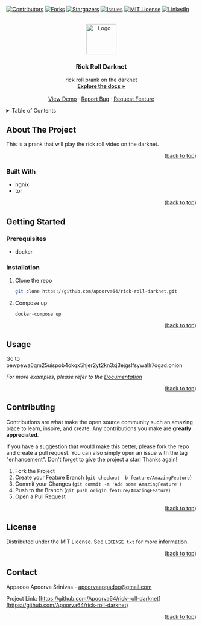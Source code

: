 <!-- Improved compatibility of back to top link: See: https://github.com/othneildrew/Best-README-Template/pull/73 -->
<a name="readme-top"></a>
<!--
*** Thanks for checking out the Best-README-Template. If you have a suggestion
*** that would make this better, please fork the repo and create a pull request
*** or simply open an issue with the tag "enhancement".
*** Don't forget to give the project a star!
*** Thanks again! Now go create something AMAZING! :D
-->



<!-- PROJECT SHIELDS -->
<!--
*** I'm using markdown "reference style" links for readability.
*** Reference links are enclosed in brackets [ ] instead of parentheses ( ).
*** See the bottom of this document for the declaration of the reference variables
*** for contributors-url, forks-url, etc. This is an optional, concise syntax you may use.
*** https://www.markdownguide.org/basic-syntax/#reference-style-links
-->
[![Contributors][contributors-shield]][contributors-url]
[![Forks][forks-shield]][forks-url]
[![Stargazers][stars-shield]][stars-url]
[![Issues][issues-shield]][issues-url]
[![MIT License][license-shield]][license-url]
[![LinkedIn][linkedin-shield]][linkedin-url]



<!-- PROJECT LOGO -->
<br />
<div align="center">
  <a href="https://github.com/Apoorva64/rick-roll-darknet">
    <img src="images/logo.png" alt="Logo" width="80" height="80">
  </a>

<h3 align="center">Rick Roll Darknet</h3>

  <p align="center">
    rick roll prank on the darknet
    <br />
    <a href="https://github.com/Apoorva64/rick-roll-darknet"><strong>Explore the docs »</strong></a>
    <br />
    <br />
    <a href="https://github.com/Apoorva64/rick-roll-darknet">View Demo</a>
    ·
    <a href="https://github.com/Apoorva64/rick-roll-darknet/issues">Report Bug</a>
    ·
    <a href="https://github.com/Apoorva64/rick-roll-darknet/issues">Request Feature</a>
  </p>
</div>



<!-- TABLE OF CONTENTS -->
<details>
  <summary>Table of Contents</summary>
  <ol>
    <li>
      <a href="#about-the-project">About The Project</a>
      <ul>
        <li><a href="#built-with">Built With</a></li>
      </ul>
    </li>
    <li>
      <a href="#getting-started">Getting Started</a>
      <ul>
        <li><a href="#prerequisites">Prerequisites</a></li>
        <li><a href="#installation">Installation</a></li>
      </ul>
    </li>
    <li><a href="#usage">Usage</a></li>
    <li><a href="#contributing">Contributing</a></li>
    <li><a href="#license">License</a></li>
    <li><a href="#contact">Contact</a></li>
  </ol>
</details>



<!-- ABOUT THE PROJECT -->
## About The Project
This is a prank that will play the rick roll video on the darknet.

<p align="right">(<a href="#readme-top">back to top</a>)</p>



### Built With

* ngnix
* tor

<p align="right">(<a href="#readme-top">back to top</a>)</p>



<!-- GETTING STARTED -->
## Getting Started

### Prerequisites

* docker

### Installation

1. Clone the repo
   ```sh
   git clone https://github.com/Apoorva64/rick-roll-darknet.git
   ```
2. Compose up
    ```shell
    docker-compose up
    ```

<p align="right">(<a href="#readme-top">back to top</a>)</p>



<!-- USAGE EXAMPLES -->
## Usage

Go to pewpewa6qm25uispob4okqx5hjer2yt2kn3xj3ejgslfsywallr7ogad.onion 

_For more examples, please refer to the [Documentation](https://example.com)_

<p align="right">(<a href="#readme-top">back to top</a>)</p>







<!-- CONTRIBUTING -->
## Contributing

Contributions are what make the open source community such an amazing place to learn, inspire, and create. Any contributions you make are **greatly appreciated**.

If you have a suggestion that would make this better, please fork the repo and create a pull request. You can also simply open an issue with the tag "enhancement".
Don't forget to give the project a star! Thanks again!

1. Fork the Project
2. Create your Feature Branch (`git checkout -b feature/AmazingFeature`)
3. Commit your Changes (`git commit -m 'Add some AmazingFeature'`)
4. Push to the Branch (`git push origin feature/AmazingFeature`)
5. Open a Pull Request

<p align="right">(<a href="#readme-top">back to top</a>)</p>



<!-- LICENSE -->
## License

Distributed under the MIT License. See `LICENSE.txt` for more information.

<p align="right">(<a href="#readme-top">back to top</a>)</p>



<!-- CONTACT -->
## Contact

Appadoo Apoorva Srinivas - apoorvaappadoo@gmail.com

Project Link: [https://github.com/Apoorva64/rick-roll-darknet](https://github.com/Apoorva64/rick-roll-darknet)

<p align="right">(<a href="#readme-top">back to top</a>)</p>






<!-- MARKDOWN LINKS & IMAGES -->
<!-- https://www.markdownguide.org/basic-syntax/#reference-style-links -->
[contributors-shield]: https://img.shields.io/github/contributors/Apoorva64/rick-roll-darknet.svg?style=for-the-badge
[contributors-url]: https://github.com/Apoorva64/rick-roll-darknet/graphs/contributors
[forks-shield]: https://img.shields.io/github/forks/Apoorva64/rick-roll-darknet.svg?style=for-the-badge
[forks-url]: https://github.com/Apoorva64/rick-roll-darknet/network/members
[stars-shield]: https://img.shields.io/github/stars/Apoorva64/rick-roll-darknet.svg?style=for-the-badge
[stars-url]: https://github.com/Apoorva64/rick-roll-darknet/stargazers
[issues-shield]: https://img.shields.io/github/issues/Apoorva64/rick-roll-darknet.svg?style=for-the-badge
[issues-url]: https://github.com/Apoorva64/rick-roll-darknet/issues
[license-shield]: https://img.shields.io/github/license/Apoorva64/rick-roll-darknet.svg?style=for-the-badge
[license-url]: https://github.com/Apoorva64/rick-roll-darknet/blob/master/LICENSE.txt
[linkedin-shield]: https://img.shields.io/badge/-LinkedIn-black.svg?style=for-the-badge&logo=linkedin&colorB=555
[linkedin-url]: https://linkedin.com/in/appadoo-apoorva-srinivas-481367207
[product-screenshot]: images/screenshot.png
[Next.js]: https://img.shields.io/badge/next.js-000000?style=for-the-badge&logo=nextdotjs&logoColor=white
[Next-url]: https://nextjs.org/
[React.js]: https://img.shields.io/badge/React-20232A?style=for-the-badge&logo=react&logoColor=61DAFB
[React-url]: https://reactjs.org/
[Vue.js]: https://img.shields.io/badge/Vue.js-35495E?style=for-the-badge&logo=vuedotjs&logoColor=4FC08D
[Vue-url]: https://vuejs.org/
[Angular.io]: https://img.shields.io/badge/Angular-DD0031?style=for-the-badge&logo=angular&logoColor=white
[Angular-url]: https://angular.io/
[Svelte.dev]: https://img.shields.io/badge/Svelte-4A4A55?style=for-the-badge&logo=svelte&logoColor=FF3E00
[Svelte-url]: https://svelte.dev/
[Laravel.com]: https://img.shields.io/badge/Laravel-FF2D20?style=for-the-badge&logo=laravel&logoColor=white
[Laravel-url]: https://laravel.com
[Bootstrap.com]: https://img.shields.io/badge/Bootstrap-563D7C?style=for-the-badge&logo=bootstrap&logoColor=white
[Bootstrap-url]: https://getbootstrap.com
[JQuery.com]: https://img.shields.io/badge/jQuery-0769AD?style=for-the-badge&logo=jquery&logoColor=white
[JQuery-url]: https://jquery.com 